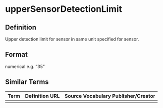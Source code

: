 # upperSensorDetectionLimit 

## Definition 
Upper detection limit for sensor in same unit specified for sensor.

## Format
numerical e.g. “35”

## Similar Terms 
|Term|Definition URL|Source Vocabulary Publisher/Creator|
|----|----------|-----------------|
||||

 